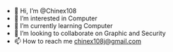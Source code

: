 - 👋 Hi, I’m @Chinex108
- 👀 I’m interested in Computer
- 🌱 I’m currently learning Computer
- 💞️ I’m looking to collaborate on Graphic and Security
- 📫 How to reach me chinex108j@gmail.com

<!---
Chinex108/Chinex108 is a ✨ special ✨ repository because its `README.md` (this file) appears on your GitHub profile.
You can click the Preview link to take a look at your changes.
--->
